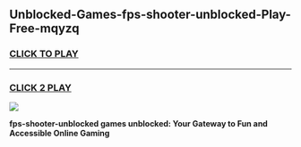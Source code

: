 
## Unblocked-Games-fps-shooter-unblocked-Play-Free-mqyzq
<h3>
<a href="https://premium76.site?title=fps-shooter-unblocked&ref=09A">CLICK TO PLAY</a></h3>
<hr>

<h3>
<a href="https://premium76.site?title=fps-shooter-unblocked&ref=09A">CLICK 2 PLAY</a>
  
</h3>

<a href="https://premium76.site?title=fps-shooter-unblocked&ref=09A"><img src="https://clearcache.store/games.png"></a>


**fps-shooter-unblocked games unblocked: Your Gateway to Fun and Accessible Online Gaming**
